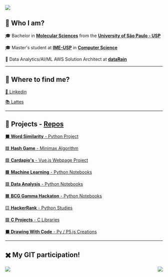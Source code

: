 [comment]: <> (Page)

<a href="https://github.com/lucasns97#-who-i-am"><img src="https://img.shields.io/static/v1?label=Overview&message=lucasnseq&color=f8efd4&style=for-the-badge&logo=GitHub"></a>


## 💁 Who I am?

🎓 Bachelor in [**Molecular Sciences**](http://www.cecm.usp.br/) from the [**University of São Paulo - USP**](https://www5.usp.br/)<br/>
  
🎓 Master's student at [**IME-USP**](https://www.ime.usp.br/) in [**Computer Science**](https://www.ime.usp.br/dcc/)<br/>

💼 Data Analytics/AI/ML AWS Solution Architect at [**dataRain**](https://www.datarain.com.br/)<br/>

---

## 🥽 Where to find me?


[👔 Linkedin](https://www.linkedin.com/in/lucasnseq/)<br/>

[📚 Lattes](http://lattes.cnpq.br/8818674058920114)<br/>

---

## 🌈 Projects - [Repos](https://github.com/lucasns97?tab=repositories)

[⬛ **Word Similarity** - Python Project](https://github.com/lucasns97/word_ps)<br/>

[🟦 **Hash Game** - Minimax Algorithm](https://github.com/lucasns97/ex_jogo_da_velha)<br/>

[🟪 **Cardapio's** - Vue.js Webpage Project](https://github.com/lucasns97/cardapio-s)<br/>

[🟫 **Machine Learning** - Python Notebooks](https://github.com/lucasns97/ml_notebooks)<br/>

[🟥 **Data Analysis** - Python Notebooks](https://github.com/lucasns97/data_analysis)<br/>

[🟧 **BCG Gamma Hackaton** - Python Notebooks](https://github.com/lucasns97/hackaton_bcggamma)<br/>

[🟨 **HackerRank** - Python Studies](https://github.com/lucasns97/hackerrank)<br/>

[🟩 **C Projects** - C Libraries](https://github.com/lucasns97/c_projects)<br/>

[⬛ **Drawing With Code** - Py / P5.js Creations](https://github.com/lucasns97/draws)<br/>


---

## ✖️ My GIT participation!

<img align="left" src="https://github-readme-stats.vercel.app/api/top-langs/?username=lucasns97&theme=dracula&hide_langs_below=1&title_color=783c00&text_color=af552e&icon_color=783c00&bg_color=f8efd4&cache_seconds=2300" />

<img align='right' src="https://github-readme-stats.vercel.app/api?username=lucasns97&show_icons=true&title_color=783c00&text_color=af552e&icon_color=783c00&bg_color=f8efd4&cache_seconds=2300">

